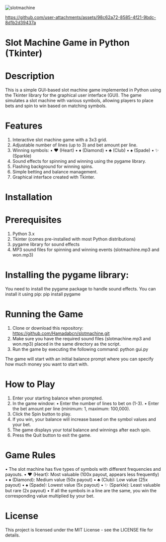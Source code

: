 ![slotmachine](https://github.com/user-attachments/assets/ba1c8a66-521a-4f13-bb5f-66058d58ff5f)


https://github.com/user-attachments/assets/98c62a72-8585-4f21-9bdc-8d1b2d39437a


# Slot Machine Game in Python (Tkinter)
# Description
This is a simple GUI-based slot machine game implemented in Python using the Tkinter library for the graphical user interface (GUI). The game simulates a slot machine with various symbols, allowing players to place bets and spin to win based on matching symbols.

# Features
1. Interactive slot machine game with a 3x3 grid.
2. Adjustable number of lines (up to 3) and bet amount per line.
3. Winning symbols:
• ❤️ (Heart)
• ♦️ (Diamond)
• ♣️ (Club)
• ♠️ (Spade)
• ✨ (Sparkle)
4. Sound effects for spinning and winning using the pygame library.
5. Flashing background for winning spins.
6. Simple betting and balance management.
7. Graphical interface created with Tkinter.

# Installation
# Prerequisites
1. Python 3.x
2. Tkinter (comes pre-installed with most Python distributions)
3. pygame library for sound effects
4. MP3 sound files for spinning and winning events (slotmachine.mp3 and won.mp3)

# Installing the pygame library:
You need to install the pygame package to handle sound effects. You can install it using pip: pip install pygame

# Running the Game
1. Clone or download this repository: https://github.com/Hamadabcn/slotmachine.git
2. Make sure you have the required sound files (slotmachine.mp3 and won.mp3) placed in the same directory as the script.
3. Run the game by executing the following command: python gui.py

The game will start with an initial balance prompt where you can specify how much money you want to start with.

# How to Play
1. Enter your starting balance when prompted.
2. In the game window:
• Enter the number of lines to bet on (1-3).
• Enter the bet amount per line (minimum: 1, maximum: 100,000).
3. Click the Spin button to play.
4. If you win, your balance will increase based on the symbol values and your bet.
5. The game displays your total balance and winnings after each spin.
6. Press the Quit button to exit the game.

# Game Rules
• The slot machine has five types of symbols with different frequencies and payouts.
    • ❤️ (Heart): Most valuable (100x payout, appears less frequently)
    • ♦️ (Diamond): Medium value (50x payout)
    • ♣️ (Club): Low value (25x payout)
    • ♠️ (Spade): Lowest value (5x payout)
    • ✨ (Sparkle): Least valuable but rare (2x payout)
• If all the symbols in a line are the same, you win the corresponding value multiplied by your bet.

# License
This project is licensed under the MIT License - see the LICENSE file for details.
